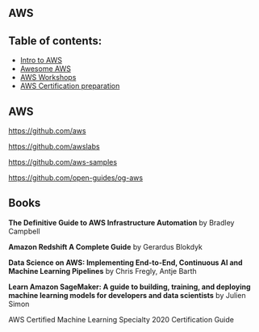 
## AWS

## Table of contents:

- [Intro to AWS](#aws)
- [Awesome AWS](https://github.com/donnemartin/awesome-aws)
- [AWS Workshops](AwsWorkShops)
- [AWS Certification preparation](AwsCert)

## AWS
https://github.com/aws

https://github.com/awslabs

https://github.com/aws-samples


https://github.com/open-guides/og-aws


## Books

**The Definitive Guide to AWS Infrastructure Automation** by Bradley Campbell 

**Amazon Redshift A Complete Guide** by Gerardus Blokdyk

**Data Science on AWS: Implementing End-to-End, Continuous AI and Machine Learning Pipelines** by Chris Fregly, Antje Barth

**Learn Amazon SageMaker: A guide to building, training, and deploying machine learning models for developers and data scientists** by Julien Simon

AWS Certified Machine Learning Specialty 2020 Certification Guide 
